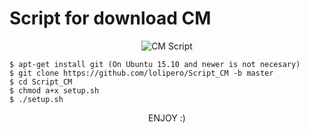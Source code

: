 <h1> Script for download CM </h1>
<p align="center">
<img src="http://s15.postimg.org/zcal9kssr/cyanogenmod_logo.jpg" alt="CM Script" />
</p>

    $ apt-get install git (On Ubuntu 15.10 and newer is not necesary)
    $ git clone https://github.com/lolipero/Script_CM -b master
    $ cd Script_CM
    $ chmod a+x setup.sh
    $ ./setup.sh

<p align="center">
ENJOY :)
</p>
